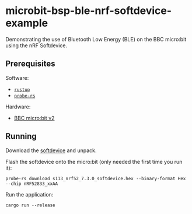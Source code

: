 # microbit-bsp-ble-nrf-softdevice-example

Demonstrating the use of Bluetooth Low Energy (BLE) on the BBC micro:bit using the nRF Softdevice.

## Prerequisites

Software:

* [`rustup`](https://rustup.rs/)
* [`probe-rs`](https://github.com/probe-rs/probe-rs)

Hardware:

* [BBC micro:bit v2](https://microbit.org/)

## Running

Download the [softdevice](https://www.nordicsemi.com/Products/Development-software/S113/Download) and unpack.

Flash the softdevice onto the micro:bit (only needed the first time you run it):

```
probe-rs download s113_nrf52_7.3.0_softdevice.hex --binary-format Hex --chip nRF52833_xxAA
```

Run the application:

```
cargo run --release
```
